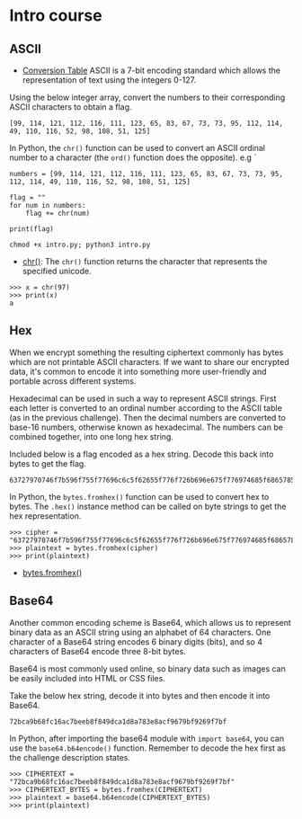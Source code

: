 # Intro course
## ASCII
- [Conversion Table](https://www.rapidtables.com/code/text/ascii-table.html)
ASCII is a 7-bit encoding standard which allows the representation of text using the integers 0-127.

Using the below integer array, convert the numbers to their corresponding ASCII characters to obtain a flag.
```
[99, 114, 121, 112, 116, 111, 123, 65, 83, 67, 73, 73, 95, 112, 114, 49, 110, 116, 52, 98, 108, 51, 125]
```
In Python, the `chr()` function can be used to convert an ASCII ordinal number to a character (the `ord()` function does the opposite). e.g `
```
numbers = [99, 114, 121, 112, 116, 111, 123, 65, 83, 67, 73, 73, 95, 112, 114, 49, 110, 116, 52, 98, 108, 51, 125]

flag = ""
for num in numbers:
    flag += chr(num)

print(flag)
```
```
chmod +x intro.py; python3 intro.py
```
- [chr()](https://www.w3schools.com/python/ref_func_chr.asp): The `chr()` function returns the character that represents the specified unicode.
```
>>> x = chr(97)
>>> print(x)
a
```

## Hex
When we encrypt something the resulting ciphertext commonly has bytes which are not printable ASCII characters. If we want to share our encrypted data, it's common to encode it into something more user-friendly and portable across different systems.

Hexadecimal can be used in such a way to represent ASCII strings. First each letter is converted to an ordinal number according to the ASCII table (as in the previous challenge). Then the decimal numbers are converted to base-16 numbers, otherwise known as hexadecimal. The numbers can be combined together, into one long hex string.

Included below is a flag encoded as a hex string. Decode this back into bytes to get the flag.
```
63727970746f7b596f755f77696c6c5f62655f776f726b696e675f776974685f6865785f737472696e67735f615f6c6f747d
```
In Python, the `bytes.fromhex()` function can be used to convert hex to bytes. The `.hex()` instance method can be called on byte strings to get the hex representation.
```
>>> cipher = "63727970746f7b596f755f77696c6c5f62655f776f726b696e675f776974685f6865785f737472696e67735f615f6c6f747d"
>>> plaintext = bytes.fromhex(cipher)
>>> print(plaintext)
```
- [bytes.fromhex()](https://www.geeksforgeeks.org/python/convert-hex-string-to-bytes-in-python/)

## Base64
Another common encoding scheme is Base64, which allows us to represent binary data as an ASCII string using an alphabet of 64 characters. One character of a Base64 string encodes 6 binary digits (bits), and so 4 characters of Base64 encode three 8-bit bytes.

Base64 is most commonly used online, so binary data such as images can be easily included into HTML or CSS files.

Take the below hex string, decode it into bytes and then encode it into Base64.
```
72bca9b68fc16ac7beeb8f849dca1d8a783e8acf9679bf9269f7bf
```
In Python, after importing the base64 module with `import base64`, you can use the `base64.b64encode()` function. Remember to decode the hex first as the challenge description states.
```
>>> CIPHERTEXT = "72bca9b68fc16ac7beeb8f849dca1d8a783e8acf9679bf9269f7bf"
>>> CIPHERTEXT_BYTES = bytes.fromhex(CIPHERTEXT)
>>> plaintext = base64.b64encode(CIPHERTEXT_BYTES)
>>> print(plaintext)
```

